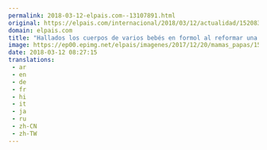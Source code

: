 ```yaml
---
permalink: 2018-03-12-elpais.com--13107891.html
original: https://elpais.com/internacional/2018/03/12/actualidad/1520837261_696170.html#?ref=rss&format=simple&link=link
domain: elpais.com
title: "Hallados los cuerpos de varios bebés en formol al reformar una casa en Japón"
image: https://ep00.epimg.net/elpais/imagenes/2017/12/20/mamas_papas/1513767815_317520_1513768412_rrss_normal.jpg
date: 2018-03-12 08:27:15
translations: 
 - ar
 - en
 - de
 - fr
 - hi
 - it
 - ja
 - ru
 - zh-CN
 - zh-TW
---
```


